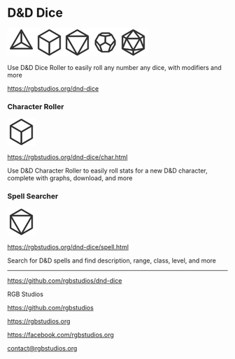 # D&D Dice

<img src="img/d4.svg" width="64px"><img src="img/d6.svg" width="64px"><img src="img/d8.svg" width="64px"><img src="img/d12.svg" width="64px"><img src="img/d20.svg" width="64px">

Use D&D Dice Roller to easily roll any number any dice, with modifiers and more

https://rgbstudios.org/dnd-dice

### Character Roller

<img src="img/d6.svg" width="64px">

https://rgbstudios.org/dnd-dice/char.html

Use D&D Character Roller to easily roll stats for a new D&D character, complete with graphs, download, and more

### Spell Searcher

<img src="img/d8.svg" width="64px">

https://rgbstudios.org/dnd-dice/spell.html

Search for D&D spells and find description, range, class, level, and more

<hr>

https://github.com/rgbstudios/dnd-dice

RGB Studios

https://github.com/rgbstudios

https://rgbstudios.org

https://facebook.com/rgbstudios.org

contact@rgbstudios.org
